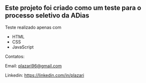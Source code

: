 ## Este projeto foi criado como um teste para o processo seletivo da ADias

Teste realizado apenas com 

* HTML
* CSS
* JavaScript 


Contatos:

Email: plazari96@gmail.com

Linkedin: https://linkedin.com/in/plazari
